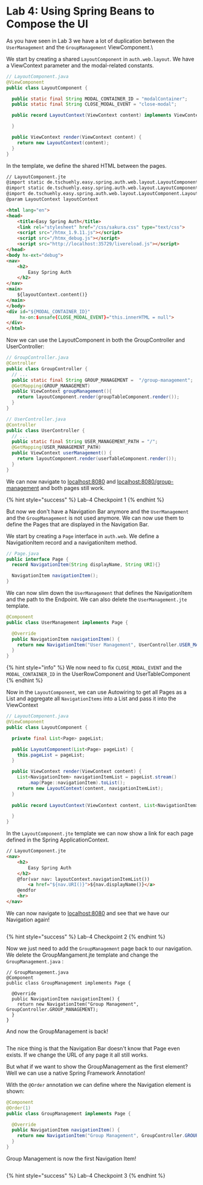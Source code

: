 # Lab 4: Using Spring Beans to Compose the UI

As you have seen in Lab 3 we have a lot of duplication between the `UserManagement` and the `GroupManagement` ViewComponent.\


We start by creating a shared `LayoutComponent` in `auth.web.layout`. We have a ViewContext parameter and the modal-related constants.

```java
// LayoutComponent.java
@ViewComponent
public class LayoutComponent {

  public static final String MODAL_CONTAINER_ID = "modalContainer";
  public static final String CLOSE_MODAL_EVENT = "close-modal";

  public record LayoutContext(ViewContext content) implements ViewContext {

  }

  public ViewContext render(ViewContext content) {
    return new LayoutContext(content);
  }
}
```

&#x20;In the template, we define the shared HTML between the pages.

```html
// LayoutComponent.jte
@import static de.tschuehly.easy.spring.auth.web.layout.LayoutComponent.CLOSE_MODAL_EVENT
@import static de.tschuehly.easy.spring.auth.web.layout.LayoutComponent.MODAL_CONTAINER_ID
@import de.tschuehly.easy.spring.auth.web.layout.LayoutComponent.LayoutContext
@param LayoutContext layoutContext

<html lang="en">
<head>
    <title>Easy Spring Auth</title>
    <link rel="stylesheet" href="/css/sakura.css" type="text/css">
    <script src="/htmx_1.9.11.js"></script>
    <script src="/htmx_debug.js"></script>
    <script src="http://localhost:35729/livereload.js"></script>
</head>
<body hx-ext="debug">
<nav>
    <h2>
        Easy Spring Auth
    </h2>
</nav>
<main>
    ${layoutContext.content()}
</main>
</body>
<div id="${MODAL_CONTAINER_ID}"
     hx-on:$unsafe{CLOSE_MODAL_EVENT}="this.innerHTML = null">
</div>
</html>
```

Now we can use the LayoutComponent in both the GroupController and UserController:

```java
// GroupController.java
@Controller
public class GroupController {
  // ...
  public static final String GROUP_MANAGEMENT =  "/group-management";
  @GetMapping(GROUP_MANAGEMENT)
  public ViewContext groupManagement(){
    return layoutComponent.render(groupTableComponent.render());
  }
}
```

```java
// UserController.java
@Controller
public class UserController {
  // ...
  public static final String USER_MANAGEMENT_PATH = "/";
  @GetMapping(USER_MANAGEMENT_PATH)
  public ViewContext userManagement() {
    return layoutComponent.render(userTableComponent.render());
  }
}
```

We can now navigate to [localhost:8080](http://localhost:8080/) and [localhost:8080/group-management](http://localhost:8080/group-management) and both pages still work.

{% hint style="success" %}
Lab-4 Checkpoint 1
{% endhint %}

But now we don't have a Navigation Bar anymore and the `UserManagement` and the `GroupManagement` is not used anymore. We can now use them to define the Pages that are displayed in the Navigation Bar.



We start by creating a `Page` interface in `auth.web`. We define a NavigationItem record and a navigationItem method.

```java
// Page.java
public interface Page {
  record NavigationItem(String displayName, String URI){}

  NavigationItem navigationItem();
}
```

We can now slim down the `UserManagement` that defines the NavigationItem and the path to the Endpoint. We can also delete the `UserManagement.jte` template.

```java
@Component
public class UserManagement implements Page {

  @Override
  public NavigationItem navigationItem() {
    return new NavigationItem("User Management", UserController.USER_MANAGEMENT_PATH);
  }
}
```

{% hint style="info" %}
We now need to fix `CLOSE_MODAL_EVENT` and the `MODAL_CONTAINER_ID` in the UserRowComponent and UserTableComponent
{% endhint %}

Now in the `LayoutComponent`, we can use Autowiring to get all Pages as a List and aggregate all `NavigationItems` into a List and pass it into the ViewContext

```java
// LayoutComponent.java
@ViewComponent
public class LayoutComponent {

  private final List<Page> pageList;

  public LayoutComponent(List<Page> pageList) {
    this.pageList = pageList;
  }

  public ViewContext render(ViewContext content) {
    List<NavigationItem> navigationItemList = pageList.stream()
        .map(Page::navigationItem).toList();
    return new LayoutContext(content, navigationItemList);
  }
  
  public record LayoutContext(ViewContext content, List<NavigationItem> navigationItemList) implements ViewContext {

  }
}
```

In the `LayoutComponent.jte` template we can now show a link for each page defined in the Spring ApplicationContext.

```html
// LayoutComponent.jte
<nav>
    <h2>
        Easy Spring Auth
    </h2>
    @for(var nav: layoutContext.navigationItemList())
        <a href="${nav.URI()}">${nav.displayName()}</a>
    @endfor
    <hr>
</nav>
```

We can now navigate to [localhost:8080](http://localhost:8080/) and see that we have our Navigation again!

<figure><img src=".gitbook/assets/image (1) (1) (1) (1) (1) (1).png" alt=""><figcaption></figcaption></figure>

{% hint style="success" %}
Lab-4 Checkpoint 2
{% endhint %}



Now we just need to add the `GroupManagement` page back to our navigation. We delete the GroupMangament.jte template and change the `GroupManagement.java` :

```
// GroupManagement.java
@Component
public class GroupManagement implements Page {

  @Override
  public NavigationItem navigationItem() {
    return new NavigationItem("Group Management", GroupController.GROUP_MANAGEMENT);
  }
}
```

And now the GroupManagement is back!

<figure><img src=".gitbook/assets/image (2) (1) (1) (1).png" alt=""><figcaption></figcaption></figure>

The nice thing is that the Navigation Bar doesn't know that Page even exists. If we change the URL of any page it all still works.



But what if we want to show the GroupManagement as the first element? Well we can use a native Spring Framework Annotation!&#x20;

With the `@Order` annotation we can define where the Navigation element is shown:

```java
@Component
@Order(1)
public class GroupManagement implements Page {

  @Override
  public NavigationItem navigationItem() {
    return new NavigationItem("Group Management", GroupController.GROUP_MANAGEMENT);
  }
}
```

Group Management is now the first Navigation Item!

<figure><img src=".gitbook/assets/image (3) (1).png" alt=""><figcaption></figcaption></figure>

{% hint style="success" %}
Lab-4 Checkpoint 3
{% endhint %}
